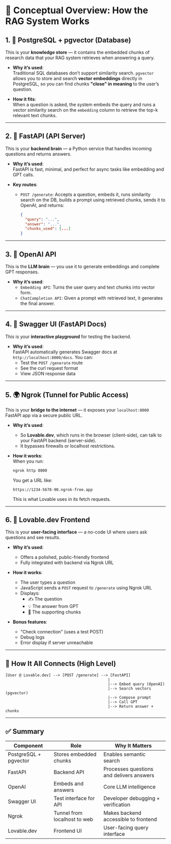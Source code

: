 # 🧠 Conceptual Overview: How the RAG System Works

## 1. 🧱 PostgreSQL + pgvector (Database)
This is your **knowledge store** — it contains the embedded chunks of research data that your RAG system retrieves when answering a query.

- **Why it’s used**:  
  Traditional SQL databases don’t support similarity search. `pgvector` allows you to store and search **vector embeddings** directly in PostgreSQL, so you can find chunks **"close" in meaning** to the user’s question.

- **How it fits**:  
  When a question is asked, the system embeds the query and runs a vector similarity search on the `embedding` column to retrieve the top-k relevant text chunks.

---

## 2. 🐍 FastAPI (API Server)
This is your **backend brain** — a Python service that handles incoming questions and returns answers.

- **Why it’s used**:  
  FastAPI is fast, minimal, and perfect for async tasks like embedding and GPT calls.

- **Key routes**:
  - `POST /generate`: Accepts a question, embeds it, runs similarity search on the DB, builds a prompt using retrieved chunks, sends it to OpenAI, and returns:
    ```json
    {
      "query": "...",
      "answer": "...",
      "chunks_used": [...]
    }
    ```

---

## 3. 🔐 OpenAI API
This is the **LLM brain** — you use it to generate embeddings and complete GPT responses.

- **Why it’s used**:
  - `Embedding API`: Turns the user query and text chunks into vector form.
  - `ChatCompletion API`: Given a prompt with retrieved text, it generates the final answer.

---

## 4. 📖 Swagger UI (FastAPI Docs)
This is your **interactive playground** for testing the backend.

- **Why it’s used**:  
  FastAPI automatically generates Swagger docs at `http://localhost:8000/docs`. You can:
  - Test the `POST /generate` route
  - See the curl request format
  - View JSON response data

---

## 5. 🌍 Ngrok (Tunnel for Public Access)
This is your **bridge to the internet** — it exposes your `localhost:8000` FastAPI app via a secure public URL.

- **Why it’s used**:  
  - So **Lovable.dev**, which runs in the browser (client-side), can talk to your FastAPI backend (server-side).
  - It bypasses firewalls or localhost restrictions.

- **How it works**:  
  When you run:
  ```bash
  ngrok http 8000
  ```
  You get a URL like:
  ```
  https://1234-5678-90.ngrok-free.app
  ```
  This is what Lovable uses in its fetch requests.

---

## 6. 💖 Lovable.dev Frontend
This is your **user-facing interface** — a no-code UI where users ask questions and see results.

- **Why it’s used**:
  - Offers a polished, public-friendly frontend
  - Fully integrated with backend via Ngrok URL

- **How it works**:
  - The user types a question
  - JavaScript sends a `POST` request to `/generate` using Ngrok URL
  - Displays:
    - ✍️ The question
    - 💡 The answer from GPT
    - 📄 The supporting chunks

- **Bonus features**:
  - "Check connection" (uses a test POST)
  - Debug logs
  - Error display if server unreachable

---

## 🔁 How It All Connects (High Level)

```
[User @ Lovable.dev] --> [POST /generate] --> [FastAPI]
                                             |
                                             |--> Embed query (OpenAI)
                                             |--> Search vectors (pgvector)
                                             |--> Compose prompt
                                             |--> Call GPT
                                             |--> Return answer + chunks
```

---

## ✅ Summary

| Component     | Role                                 | Why It Matters                          |
|---------------|--------------------------------------|------------------------------------------|
| PostgreSQL + pgvector | Stores embedded chunks           | Enables semantic search                 |
| FastAPI       | Backend API                          | Processes questions and delivers answers |
| OpenAI        | Embeds and answers                   | Core LLM intelligence                    |
| Swagger UI    | Test interface for API               | Developer debugging + verification       |
| Ngrok         | Tunnel from localhost to web         | Makes backend accessible to frontend     |
| Lovable.dev   | Frontend UI                          | User-facing query interface              |